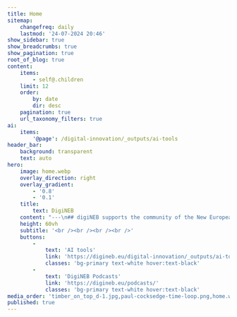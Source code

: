 ```yaml
---
title: Home
sitemap:
    changefreq: daily
    lastmod: '24-07-2024 20:46'
show_sidebar: true
show_breadcrumbs: true
show_pagination: true
root_of_blog: true
content:
    items:
        - self@.children
    limit: 12
    order:
        by: date
        dir: desc
    pagination: true
    url_taxonomy_filters: true
ai:
    items:
        '@page': /digital-innovation/_outputs/ai-tools
header_bar:
    background: transparent
    text: auto
hero:
    image: home.webp
    overlay_direction: right
    overlay_gradient:
        - '0.8'
        - '0.1'
    title:
        text: DigiNEB
    content: "---\n## digiNEB supports the community of the New European Bauhaus (NEB) with a fine collection of digital solutions, projects and tools."
    height: 60vh
    subtitle: '<br /><br /><br /><br />'
    buttons:
        -
            text: 'AI tools'
            link: 'https://digineb.eu/digital-innovation/_outputs/ai-tools'
            classes: 'bg-primary text-white hover:text-black'
        -
            text: 'DigiNEB Podcasts'
            link: 'https://digineb.eu/podcasts/'
            classes: 'bg-primary text-white hover:text-black'
media_order: 'timber_on_top_d-1.jpg,paul-cocksedge-time-loop.png,home.webp,e-learning_animation.gif'
published: true
---
```


